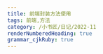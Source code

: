 ```yaml
---
title: 前端封装方法使用
tags: 前端,方法
category: /小书匠/日记/2022-11
renderNumberedHeading: true
grammar_cjkRuby: true
---
```

